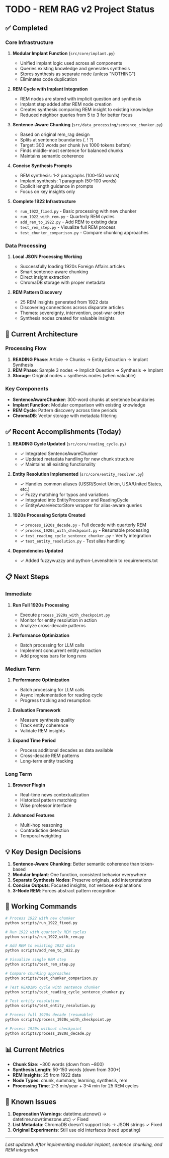 # TODO - REM RAG v2 Project Status

## ✅ Completed

### Core Infrastructure
1. **Modular Implant Function** (`src/core/implant.py`)
   - Unified implant logic used across all components
   - Queries existing knowledge and generates synthesis
   - Stores synthesis as separate node (unless "NOTHING")
   - Eliminates code duplication

2. **REM Cycle with Implant Integration** 
   - REM nodes are stored with implicit question and synthesis
   - Implant step added after REM node creation
   - Creates synthesis comparing REM insight to existing knowledge
   - Reduced neighbor queries from 5 to 3 for better focus

3. **Sentence-Aware Chunking** (`src/data_processing/sentence_chunker.py`)
   - Based on original rem_rag design
   - Splits at sentence boundaries (. ! ?)
   - Target: 300 words per chunk (vs 1000 tokens before)
   - Finds middle-most sentence for balanced chunks
   - Maintains semantic coherence

4. **Concise Synthesis Prompts**
   - REM synthesis: 1-2 paragraphs (100-150 words)
   - Implant synthesis: 1 paragraph (50-100 words)
   - Explicit length guidance in prompts
   - Focus on key insights only

5. **Complete 1922 Infrastructure**
   - `run_1922_fixed.py` - Basic processing with new chunker
   - `run_1922_with_rem.py` - Quarterly REM cycles
   - `add_rem_to_1922.py` - Add REM to existing data
   - `test_rem_step.py` - Visualize full REM process
   - `test_chunker_comparison.py` - Compare chunking approaches

### Data Processing
1. **Local JSON Processing Working**
   - Successfully loading 1920s Foreign Affairs articles
   - Smart sentence-aware chunking
   - Direct insight extraction
   - ChromaDB storage with proper metadata

2. **REM Pattern Discovery**
   - 25 REM insights generated from 1922 data
   - Discovering connections across disparate articles
   - Themes: sovereignty, intervention, post-war order
   - Synthesis nodes created for valuable insights

## 🚧 Current Architecture

### Processing Flow
1. **READING Phase**: Article → Chunks → Entity Extraction → Implant Synthesis
2. **REM Phase**: Sample 3 nodes → Implicit Question → Synthesis → Implant
3. **Storage**: Original nodes + synthesis nodes (when valuable)

### Key Components
- **SentenceAwareChunker**: 300-word chunks at sentence boundaries
- **Implant Function**: Modular comparison with existing knowledge
- **REM Cycle**: Pattern discovery across time periods
- **ChromaDB**: Vector storage with metadata filtering

## ✅ Recent Accomplishments (Today)

1. **READING Cycle Updated** (`src/core/reading_cycle.py`)
   - ✓ Integrated SentenceAwareChunker
   - ✓ Updated metadata handling for new chunk structure
   - ✓ Maintains all existing functionality

2. **Entity Resolution Implemented** (`src/core/entity_resolver.py`)
   - ✓ Handles common aliases (USSR/Soviet Union, USA/United States, etc.)
   - ✓ Fuzzy matching for typos and variations
   - ✓ Integrated into EntityProcessor and ReadingCycle
   - ✓ EntityAwareVectorStore wrapper for alias-aware queries

3. **1920s Processing Scripts Created**
   - ✓ `process_1920s_decade.py` - Full decade with quarterly REM
   - ✓ `process_1920s_with_checkpoint.py` - Resumable processing
   - ✓ `test_reading_cycle_sentence_chunker.py` - Verify integration
   - ✓ `test_entity_resolution.py` - Test alias handling

4. **Dependencies Updated**
   - ✓ Added fuzzywuzzy and python-Levenshtein to requirements.txt

## 📋 Next Steps

### Immediate 
1. **Run Full 1920s Processing**
   - Execute `process_1920s_with_checkpoint.py`
   - Monitor for entity resolution in action
   - Analyze cross-decade patterns

2. **Performance Optimization**
   - Batch processing for LLM calls
   - Implement concurrent entity extraction
   - Add progress bars for long runs

### Medium Term
1. **Performance Optimization**
   - Batch processing for LLM calls
   - Async implementation for reading cycle
   - Progress tracking and resumption

2. **Evaluation Framework**
   - Measure synthesis quality
   - Track entity coherence
   - Validate REM insights

3. **Expand Time Period**
   - Process additional decades as data available
   - Cross-decade REM patterns
   - Long-term entity tracking

### Long Term
1. **Browser Plugin**
   - Real-time news contextualization
   - Historical pattern matching
   - Wise professor interface

2. **Advanced Features**
   - Multi-hop reasoning
   - Contradiction detection
   - Temporal weighting

## 💡 Key Design Decisions

1. **Sentence-Aware Chunking**: Better semantic coherence than token-based
2. **Modular Implant**: One function, consistent behavior everywhere
3. **Separate Synthesis Nodes**: Preserve originals, add interpretations
4. **Concise Outputs**: Focused insights, not verbose explanations
5. **3-Node REM**: Forces abstract pattern recognition

## 🔗 Working Commands

```bash
# Process 1922 with new chunker
python scripts/run_1922_fixed.py

# Run 1922 with quarterly REM cycles
python scripts/run_1922_with_rem.py

# Add REM to existing 1922 data
python scripts/add_rem_to_1922.py

# Visualize single REM step
python scripts/test_rem_step.py

# Compare chunking approaches
python scripts/test_chunker_comparison.py

# Test READING cycle with sentence chunker
python scripts/test_reading_cycle_sentence_chunker.py

# Test entity resolution
python scripts/test_entity_resolution.py

# Process full 1920s decade (resumable)
python scripts/process_1920s_with_checkpoint.py

# Process 1920s without checkpoint
python scripts/process_1920s_decade.py
```

## 📊 Current Metrics

- **Chunk Size**: ~300 words (down from ~800)
- **Synthesis Length**: 50-150 words (down from 300+)
- **REM Insights**: 25 from 1922 data
- **Node Types**: chunk, summary, learning, synthesis, rem
- **Processing Time**: 2-3 min/year + 3-4 min for 25 REM cycles

## 🐛 Known Issues

1. **Deprecation Warnings**: datetime.utcnow() → datetime.now(timezone.utc) ✓ Fixed
2. **List Metadata**: ChromaDB doesn't support lists → JSON strings ✓ Fixed
3. **Original Experiments**: Still use old interfaces (need updating)

---
*Last updated: After implementing modular implant, sentence chunking, and REM integration*
